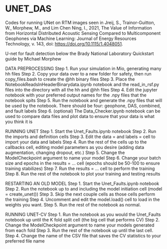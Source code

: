 # UNET_DAS
Codes for running UNet on RTM images seen in Jreij, S., Trainor-Guitton, W., Morphew, M., and Lim Chen Ning, I., 2021, The Value of Information from Horizontal Distributed Acoustic Sensing Compared to Multicomponent Geophones via Machine Learning: Journal of Energy Resources Technology, v. 143, doi: https://doi.org/10.1115/1.4048051.

U-net for fault detection below the Brady National Laboratory
Quickstart guide by Michael Morphew

DATA PREPROCESSING
Step 1. Run your simulation in Mio, generating many hh files
Step 2. Copy your data over to a new folder for safety, then run copy_files.bash to create the @hh binary files
Step 3. Place the NotebookReadsInHeaderBinarydata.ipynb notebook and the read_in_rsf.py files into the directory with all the hh and @hh files
Step 4. Edit the jupyter notebook with your preferred output names for the .npy files that the notebook spits
Step 5. Run the notebook and generate the .npy files that will be used by the notebook.  There should be four: geophone, DAS, combined, and fault labels
Step 6. (optional) The Data_Checker.ipynb notebook can be used to compare data files and plot data to ensure that your data is what you think it is

RUNNING UNET
Step 1. Start the Unet_Faults.ipynb notebook
Step 2. Run the imports and definition cells
Step 3. Edit the data = and labels = cell to import your data and labels
Step 4. Run the rest of the cells up to the callbacks cell, editing model parameters as you desire (adding data augmentation, changing dropout, etc.)
Step 5. Change the ModelCheckpoint argument to name your model
Step 6. Change your batch size and epochs in the results = ... cell (epochs should be 50-100 to ensure training stabilizes)
Step 7. Run the results = ... cell to perform the training
Step 8. Run the rest of the notebook to plot your training and testing results

RESTARTING AN OLD MODEL
Step 1. Start the Unet_Faults.ipynb notebook
Step 2. Run the notebook up to and including the model initiation cell (model = create_unet())
Step 3. Skip the next couple cells as those cells perform the training
Step 4. Uncomment and edit the model.load() cell to load in the weights you want.
Step 5. Run the rest of the notebook as normal.

RUNNING UNET-CV
Step 1. Run the notebook as you would the Unet_Faults notebook up until the K fold split cell (the big cell that performs CV)
Step 2. Change the ModelCheckpoint argument to name your models generated from each fold
Step 3. Run the rest of the notebook up until the last cell.
Step 4. Change the name of the CSV file that saves the CV statistics to your preferred file name
